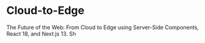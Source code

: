 # Cloud-to-Edge
The Future of the Web: From Cloud to Edge using Server-Side Components, React 18, and Next.js 13. Sh
